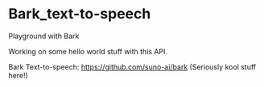 # Bark_text-to-speech
Playground with Bark


Working on some hello world stuff with this API.



Bark Text-to-speech: https://github.com/suno-ai/bark (Seriously kool stuff here!)
